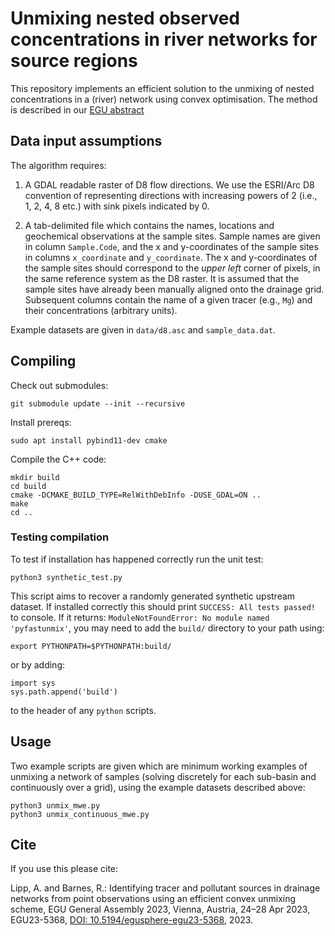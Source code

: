 # Unmixing nested observed concentrations in river networks for source regions

This repository implements an efficient solution to the unmixing of nested concentrations in a (river) network using convex optimisation. The method is described in our [EGU abstract](https://meetingorganizer.copernicus.org/EGU23/EGU23-5368.html) 

## Data input assumptions 

The algorithm requires:

1) A GDAL readable raster of D8 flow directions. We use the ESRI/Arc D8 convention of representing directions with increasing powers of 2 (i.e., 1, 2, 4, 8 etc.) with sink pixels indicated by 0. 

2) A tab-delimited file which contains the names, locations and geochemical observations at the sample sites. Sample names are given in column `Sample.Code`, and the x and y-coordinates of the sample sites in columns `x_coordinate` and `y_coordinate`. The x and y-coordinates of the sample sites should correspond to the *upper left* corner of pixels, in the same reference system as the D8 raster. It is assumed that the sample sites have already been manually aligned onto the drainage grid.  Subsequent columns contain the name of a given tracer (e.g., `Mg`) and their concentrations (arbitrary units). 

Example datasets are given in `data/d8.asc` and `sample_data.dat`.


## Compiling

Check out submodules:
```
git submodule update --init --recursive
```

Install prereqs:
```
sudo apt install pybind11-dev cmake
```

Compile the C++ code:
```
mkdir build
cd build
cmake -DCMAKE_BUILD_TYPE=RelWithDebInfo -DUSE_GDAL=ON ..
make
cd ..
```

### Testing compilation

To test if installation has happened correctly run the unit test:
```
python3 synthetic_test.py
```

This script aims to recover a randomly generated synthetic upstream dataset. If installed correctly this should print `SUCCESS: All tests passed!` to console. If it returns: `ModuleNotFoundError: No module named 'pyfastunmix'`, you may need to add the `build/` directory to your path using: 
```
export PYTHONPATH=$PYTHONPATH:build/
```
or by adding: 
```
import sys
sys.path.append('build')
``` 
to the header of any `python` scripts.

## Usage

Two example scripts are given which are minimum working examples of unmixing a network of samples (solving discretely for each sub-basin and continuously over a grid), using the example datasets described above:
```
python3 unmix_mwe.py
python3 unmix_continuous_mwe.py
```

## Cite 

If you use this please cite: 

Lipp, A. and Barnes, R.: Identifying tracer and pollutant sources in drainage networks from point observations using an efficient convex unmixing scheme, EGU General Assembly 2023, Vienna, Austria, 24–28 Apr 2023, EGU23-5368, [DOI: 10.5194/egusphere-egu23-5368](https://doi.org/10.5194/egusphere-egu23-5368), 2023.